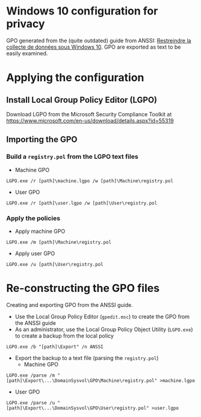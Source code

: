# Windows 10 configuration for privacy

GPO generated from the (quite outdated) guide from ANSSI: [Restreindre la collecte de données sous Windows 10](https://www.ssi.gouv.fr/entreprise/guide/restreindre-la-collecte-de-donnees-sous-windows-10/).
GPO are exported as text to be easily examined.

# Applying the configuration

## Install Local Group Policy Editor (LGPO)
Download LGPO from the Microsoft Security Compliance Toolkit at https://www.microsoft.com/en-us/download/details.aspx?id=55319

## Importing the GPO

### Build a `registry.pol` from the LGPO text files
- Machine GPO
```
LGPO.exe /r [path]\machine.lgpo /w [path]\Machine\registry.pol
```
- User GPO
```
LGPO.exe /r [path]\user.lgpo /w [path]\User\registry.pol
```

### Apply the policies
- Apply machine GPO
```
LGPO.exe /m [path]\Machine\registry.pol
```
- Apply user GPO
```
LGPO.exe /u [path]\User\registry.pol
```

# Re-constructing the GPO files

Creating and exporting GPO from the ANSSI guide.

- Use the Local Group Policy Editor (`gpedit.msc`) to create the GPO from the ANSSI guide
- As an administrator, use the Local Group Policy Object Utility (`LGPO.exe`) to create a backup from the local policy
```
LGPO.exe /b "[path]\Export" /n ANSSI
```
- Export the backup to a text file (parsing the `registry.pol`)
  - Machine GPO
```
LGPO.exe /parse /m "[path]\Export\...\DomainSysvol\GPO\Machine\registry.pol" >machine.lgpo
```
  - User GPO
```
LGPO.exe /parse /u "[path]\Export\...\DomainSysvol\GPO\User\registry.pol" >user.lgpo
```